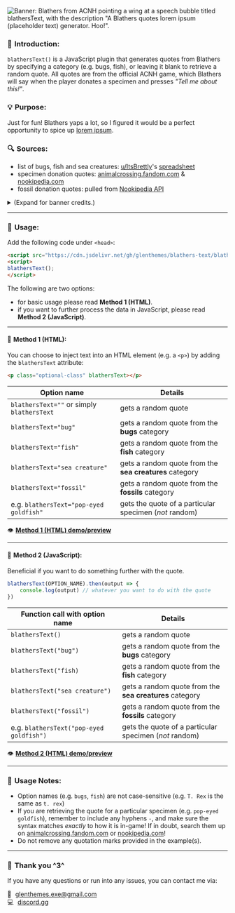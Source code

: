 ![Banner: Blathers from ACNH pointing a wing at a speech bubble titled blathersText, with the description "A Blathers quotes lorem ipsum (placeholder text) generator. Hoo!".](https://github.com/user-attachments/assets/285e008c-732d-462c-9ad5-e6848b05fd4d)

### 👋 Introduction:

`blathersText()` is a JavaScript plugin that generates quotes from Blathers by specifying a category (e.g. bugs, fish), or leaving it blank to retrieve a random quote. All quotes are from the official ACNH game, which Blathers will say when the player donates a specimen and presses *"Tell me about this!"*.

### 💡 Purpose:
Just for fun! Blathers yaps a lot, so I figured it would be a perfect opportunity to spice up [lorem ipsum](https://www.lipsum.com/).

### 🔍 Sources:
- list of bugs, fish and sea creatures: [u/ItsBrettly](https://reddit.com/r/AnimalCrossingNewHor/comments/1412kk6/)'s [spreadsheet](https://docs.google.com/spreadsheets/d/1HyeM_AmasxJkmvQ-Ur4gtlR-z8fT28GOIkgx4S9RTo8/edit?usp=sharing)
- specimen donation quotes: [animalcrossing.fandom.com](animalcrossing.fandom.com/) & [nookipedia.com](https://nookipedia.com/)
- fossil donation quotes: pulled from [Nookipedia API](https://api.nookipedia.com/doc)

<details>
<summary>(Expand for banner credits.)</summary>
<br>

- ACNH leaf pattern background: [Vach](https://www.reddit.com/r/ac_newhorizons/comments/fbizr9/i_updated_my_nook_inc_wallpaper_collection_link/)
- ACNH speech bubble: [triviacrossing](https://triviacrossing.tumblr.com/post/646625973965570048/since-i-made-that-new-leaf-dialogue-box-a-while)
- fonts: FOT Rodin Bokutoh Pro, FOT Seurat Pro [[:link:](https://www.reddit.com/r/AnimalCrossing/comments/gmz7u2)]
</details>

---

### 🚀 Usage:

Add the following code under `<head>`:
```html
<script src="https://cdn.jsdelivr.net/gh/glenthemes/blathers-text/blathersText.js"></script>
<script>
blathersText();
</script>
```

The following are two options:
- for basic usage please read **Method 1 (HTML)**.
- if you want to further process the data in JavaScript, please read **Method 2 (JavaScript)**. 

---

#### 🍃 Method 1 (HTML):

You can choose to inject text into an HTML element (e.g. a `<p>`) by adding the `blathersText` attribute:
```html
<p class="optional-class" blathersText></p>
```
| Option name | Details |
| ------ | ------ |
| `blathersText=""` or simply `blathersText` | gets a random quote |
| `blathersText="bug"` | gets a random quote from the **bugs** category |
| `blathersText="fish"` | gets a random quote from the **fish** category |
| `blathersText="sea creature"` | gets a random quote from the **sea creatures** category |
| `blathersText="fossil"` | gets a random quote from the **fossils** category |
| e.g. `blathersText="pop-eyed goldfish"` | gets the quote of a particular specimen (*not* random) |

👁️ [**Method 1 (HTML) demo/preview**](https://jsfiddle.net/glenthemes/9gmr3v7x/)

---

#### 🍃 Method 2 (JavaScript):

Beneficial if you want to do something further with the quote.
```javascript
blathersText(OPTION_NAME).then(output => {
    console.log(output) // whatever you want to do with the quote
})
```
| Function call with option name | Details |
| ------ | ------ |
| `blathersText()` | gets a random quote |
| `blathersText("bug")` | gets a random quote from the **bugs** category |
| `blathersText("fish)` | gets a random quote from the **fish** category |
| `blathersText("sea creature")` | gets a random quote from the **sea creatures** category |
| `blathersText("fossil")` | gets a random quote from the **fossils** category |
| e.g. `blathersText("pop-eyed goldfish")` | gets the quote of a particular specimen (*not* random) |

👁️ [**Method 2 (HTML) demo/preview**](https://jsfiddle.net/glenthemes/su1hkxn4/)

---

### 🍎 Usage Notes:

- Option names (e.g. `bugs`, `fish`) are not case-sensitive (e.g. `T. Rex` is the same as `t. rex`)
- If you are retrieving the quote for a particular specimen (e.g. `pop-eyed goldfish`), remember to include any hyphens `-`, and make sure the syntax matches *exactly* to how it is in-game! If in doubt, search them up on [animalcrossing.fandom.com](animalcrossing.fandom.com/) or [nookipedia.com](https://nookipedia.com/)!
- Do not remove any quotation marks provided in the example(s).

---

### 💞 Thank you ^3^

If you have any questions or run into any issues, you can contact me via:

:love_letter: glenthemes.exe@gmail.com  
:computer: [discord.gg](https://discord.gg/RcMKnwz)
